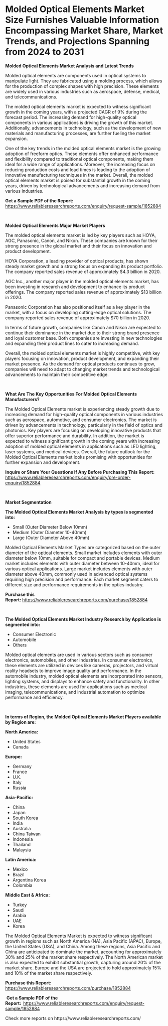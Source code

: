 <p><h1>Molded Optical Elements Market Size Furnishes Valuable Information Encompassing Market Share, Market Trends, and Projections Spanning from 2024 to 2031</h1></p><p><strong>Molded Optical Elements Market Analysis and Latest Trends</strong></p>
<p><p>Molded optical elements are components used in optical systems to manipulate light. They are fabricated using a molding process, which allows for the production of complex shapes with high precision. These elements are widely used in various industries such as aerospace, defense, medical, and telecommunications.</p><p>The molded optical elements market is expected to witness significant growth in the coming years, with a projected CAGR of 9% during the forecast period. The increasing demand for high-quality optical components in various applications is driving the growth of this market. Additionally, advancements in technology, such as the development of new materials and manufacturing processes, are further fueling the market expansion.</p><p>One of the key trends in the molded optical elements market is the growing adoption of freeform optics. These elements offer enhanced performance and flexibility compared to traditional optical components, making them ideal for a wide range of applications. Moreover, the increasing focus on reducing production costs and lead times is leading to the adoption of innovative manufacturing techniques in the market. Overall, the molded optical elements market is poised for substantial growth in the coming years, driven by technological advancements and increasing demand from various industries.</p></p>
<p><strong>Get a Sample PDF of the Report:&nbsp;</strong> <a href="https://www.reliableresearchreports.com/enquiry/request-sample/1852884">https://www.reliableresearchreports.com/enquiry/request-sample/1852884</a></p>
<p>&nbsp;</p>
<p><strong>Molded Optical Elements Major Market Players</strong></p>
<p><p>The molded optical elements market is led by key players such as HOYA, AGC, Panasonic, Canon, and Nikon. These companies are known for their strong presence in the global market and their focus on innovation and product development.</p><p>HOYA Corporation, a leading provider of optical products, has shown steady market growth and a strong focus on expanding its product portfolio. The company reported sales revenue of approximately $4.3 billion in 2020.</p><p>AGC Inc., another major player in the molded optical elements market, has been investing in research and development to enhance its product offerings. The company reported sales revenue of approximately $13 billion in 2020.</p><p>Panasonic Corporation has also positioned itself as a key player in the market, with a focus on developing cutting-edge optical solutions. The company reported sales revenue of approximately $70 billion in 2020.</p><p>In terms of future growth, companies like Canon and Nikon are expected to continue their dominance in the market due to their strong brand presence and loyal customer base. Both companies are investing in new technologies and expanding their product lines to cater to increasing demand.</p><p>Overall, the molded optical elements market is highly competitive, with key players focusing on innovation, product development, and expanding their market presence. As the demand for optical products continues to grow, companies will need to adapt to changing market trends and technological advancements to maintain their competitive edge.</p></p>
<p>&nbsp;</p>
<p><strong>What Are The Key Opportunities For Molded Optical Elements Manufacturers?</strong></p>
<p><p>The Molded Optical Elements market is experiencing steady growth due to increasing demand for high-quality optical components in various industries such as aerospace, automotive, and consumer electronics. The market is driven by advancements in technology, particularly in the field of optics and photonics. Key players are focusing on developing innovative products that offer superior performance and durability. In addition, the market is expected to witness significant growth in the coming years with increasing adoption of molded optical elements in applications such as LED lighting, laser systems, and medical devices. Overall, the future outlook for the Molded Optical Elements market looks promising with opportunities for further expansion and development.</p></p>
<p><strong>Inquire or Share Your Questions If Any Before Purchasing This Report:</strong> <a href="https://www.reliableresearchreports.com/enquiry/pre-order-enquiry/1852884">https://www.reliableresearchreports.com/enquiry/pre-order-enquiry/1852884</a></p>
<p>&nbsp;</p>
<p><strong>Market Segmentation</strong></p>
<p><strong>The Molded Optical Elements Market Analysis by types is segmented into:</strong></p>
<p><ul><li>Small (Outer Diameter Below 10mm)</li><li>Medium (Outer Diameter 10-40mm)</li><li>Large (Outer Diameter Above 40mm)</li></ul></p>
<p><p>Molded Optical Elements Market Types are categorized based on the outer diameter of the optical elements. Small market includes elements with outer diameter below 10mm, suitable for compact and portable devices. Medium market includes elements with outer diameter between 10-40mm, ideal for various optical applications. Large market includes elements with outer diameter above 40mm, commonly used in advanced optical systems requiring high precision and performance. Each market segment caters to different size and performance requirements in the optics industry.</p></p>
<p><strong>Purchase this Report:&nbsp;</strong><a href="https://www.reliableresearchreports.com/purchase/1852884">https://www.reliableresearchreports.com/purchase/1852884</a></p>
<p>&nbsp;</p>
<p><strong>The Molded Optical Elements Market Industry Research by Application is segmented into:</strong></p>
<p><ul><li>Consumer Electronic</li><li>Automobile</li><li>Others</li></ul></p>
<p><p>Molded optical elements are used in various sectors such as consumer electronics, automobiles, and other industries. In consumer electronics, these elements are utilized in devices like cameras, projectors, and virtual reality headsets to improve image quality and performance. In the automobile industry, molded optical elements are incorporated into sensors, lighting systems, and displays to enhance safety and functionality. In other industries, these elements are used for applications such as medical imaging, telecommunications, and industrial automation to optimize performance and efficiency.</p></p>
<p>&nbsp;</p>
<p><strong>In terms of Region, the Molded Optical Elements Market Players available by Region are:</strong></p>
<p>
    <p> <strong> North America: </strong>
        <ul>
            <li>United States</li>
            <li>Canada</li>
        </ul>
        </p> 
    <p> <strong> Europe: </strong>
        <ul>
            <li>Germany</li>
            <li>France</li>
            <li>U.K.</li>
            <li>Italy</li>
            <li>Russia</li>
        </ul>
        </p> 
    <p> <strong> Asia-Pacific: </strong>
        <ul>
            <li>China</li>
            <li>Japan</li>
            <li>South Korea</li>
            <li>India</li>
            <li>Australia</li>
            <li>China Taiwan</li>
            <li>Indonesia</li>
            <li>Thailand</li>
            <li>Malaysia</li>
        </ul>
        </p> 
    <p> <strong> Latin America: </strong>
        <ul>
            <li>Mexico</li>
            <li>Brazil</li>
            <li>Argentina Korea</li>
            <li>Colombia</li>
        </ul>
        </p> 
    <p> <strong> Middle East & Africa: </strong>
        <ul>
            <li>Turkey</li>
            <li>Saudi</li>
            <li>Arabia</li>
            <li>UAE</li>
            <li>Korea</li>
        </ul>
    </p>
    </p>
<p><p>The Molded Optical Elements Market is expected to witness significant growth in regions such as North America (NA), Asia Pacific (APAC), Europe, the United States (USA), and China. Among these regions, Asia Pacific and China are anticipated to dominate the market, accounting for approximately 30% and 25% of the market share respectively. The North American market is also expected to exhibit substantial growth, capturing around 20% of the market share. Europe and the USA are projected to hold approximately 15% and 10% of the market share respectively.</p></p>
<p><strong>Purchase this Report: </strong><a href="https://www.reliableresearchreports.com/purchase/1852884">https://www.reliableresearchreports.com/purchase/1852884</a></p>
<p>&nbsp;<strong>Get a Sample PDF of the Report:&nbsp;&nbsp;</strong><a href="https://www.reliableresearchreports.com/enquiry/request-sample/1852884">https://www.reliableresearchreports.com/enquiry/request-sample/1852884</a></p>
<p><strong></strong></p>
<p>Check more reports on https://www.reliableresearchreports.com/</p>